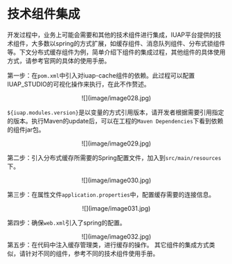 # 技术组件集成

开发过程中，业务上可能会需要和其他的技术组件进行集成，IUAP平台提供的技术组件，大多数以spring的方式扩展，如缓存组件、消息队列组件、分布式锁组件等。下文分布式缓存组件为例，简单介绍下组件的集成过程，其他组件的具体使用方式，请参考官网的具体的使用手册。  

第一步：在`pom.xml`中引入对iuap-cache组件的依赖。此过程可以配置IUAP_STUDIO的可视化操作来执行，在此不作赘述。  

<center>
![](image/image028.jpg)

</center>   

`${iuap.modules.version}`是以变量的方式引用版本，请开发者根据需要引用指定的版本。执行Maven的update后，可以在工程的`Maven Dependencies`下看到依赖的组件jar包。  

<center>
![](image/image029.jpg)

</center>   

第二步：引入分布式缓存所需要的Spring配置文件，加入到`src/main/resources`下。  

<center>
![](image/image030.jpg)

</center>   

第三步：在属性文件`application.properties`中，配置缓存需要的连接信息。  

<center>
![](image/image031.jpg)

</center>  

第四步：确保`web.xml`引入了spring的配置。  

<center>
![](image/image032.jpg)

</center>  
第五步：在代码中注入缓存管理类，进行缓存的操作。  
其它组件的集成方式类似，请针对不同的组件，参考不同的技术组件使用手册。